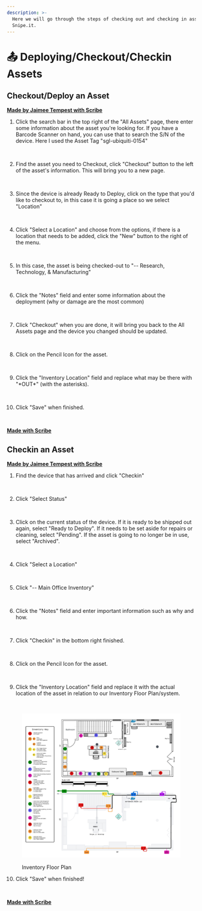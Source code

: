 ```yaml
---
description: >-
  Here we will go through the steps of checking out and checking in assets in
  Snipe.it.
---
```


# 📤 Deploying/Checkout/Checkin Assets

## Checkout/Deploy an Asset

[**Made by Jaimee Tempest with Scribe**](https://scribehow.com/shared/How\_to\_Checkout\_and\_Deploying\_an\_Asset\_\_0GVm-NIiQeOsdKVib6qRwg)

1. Click the search bar in the top right of the "All Assets" page, there enter some information about the asset you're looking for. If you have a Barcode Scanner on hand, you can use that to search the S/N of the device. Here I used the Asset Tag "sgl-ubiquiti-0154"

<div data-full-width="true">

<img src="https://ajeuwbhvhr.cloudimg.io/colony-recorder.s3.amazonaws.com/files/2023-12-13/0b8f2cfd-c169-47d1-9cd8-a73ab9d217c2/user_cropped_screenshot.jpeg?tl_px=1060,0&#x26;br_px=1920,480&#x26;force_format=png&#x26;width=860&#x26;wat_scale=76&#x26;wat=1&#x26;wat_opacity=0.7&#x26;wat_gravity=northwest&#x26;wat_url=https://colony-recorder.s3.us-west-1.amazonaws.com/images/watermarks/FB923C_standard.png&#x26;wat_pad=500,125" alt="">

</div>

2. Find the asset you need to Checkout, click "Checkout" button to the left of the asset's information. This will bring you to a new page.

<div data-full-width="true">

<img src="https://ajeuwbhvhr.cloudimg.io/colony-recorder.s3.amazonaws.com/files/2023-12-13/62f22616-da54-4b9c-a7d3-4d2f09d17028/ascreenshot.jpeg?tl_px=1060,71&#x26;br_px=1920,552&#x26;force_format=png&#x26;width=860&#x26;wat_scale=76&#x26;wat=1&#x26;wat_opacity=0.7&#x26;wat_gravity=northwest&#x26;wat_url=https://colony-recorder.s3.us-west-1.amazonaws.com/images/watermarks/FB923C_standard.png&#x26;wat_pad=607,212" alt="">

</div>

3. Since the device is already Ready to Deploy, click on the type that you'd like to checkout to, in this case it is going a place so we select "Location"

<div data-full-width="true">

<img src="https://ajeuwbhvhr.cloudimg.io/colony-recorder.s3.amazonaws.com/files/2023-12-13/06d24df3-dea5-4674-b21d-4ab1bf6ea227/ascreenshot.jpeg?tl_px=102,87&#x26;br_px=961,568&#x26;force_format=png&#x26;width=860&#x26;wat_scale=76&#x26;wat=1&#x26;wat_opacity=0.7&#x26;wat_gravity=northwest&#x26;wat_url=https://colony-recorder.s3.us-west-1.amazonaws.com/images/watermarks/FB923C_standard.png&#x26;wat_pad=402,212" alt="">

</div>

4. Click "Select a Location" and choose from the options, if there is a location that needs to be added, click the "New" button to the right of the menu.

<div data-full-width="true">

<img src="https://ajeuwbhvhr.cloudimg.io/colony-recorder.s3.amazonaws.com/files/2023-12-13/4823cefd-2afb-4d3b-a773-924df3295919/ascreenshot.jpeg?tl_px=88,131&#x26;br_px=948,612&#x26;force_format=png&#x26;width=860&#x26;wat_scale=76&#x26;wat=1&#x26;wat_opacity=0.7&#x26;wat_gravity=northwest&#x26;wat_url=https://colony-recorder.s3.us-west-1.amazonaws.com/images/watermarks/FB923C_standard.png&#x26;wat_pad=402,212" alt="">

</div>

5. In this case, the asset is being checked-out to "-- Research, Technology, & Manufacturing"

<div data-full-width="true">

<img src="https://ajeuwbhvhr.cloudimg.io/colony-recorder.s3.amazonaws.com/files/2023-12-13/e649a7e7-2754-41b2-89b9-d71446ee9301/ascreenshot.jpeg?tl_px=52,313&#x26;br_px=912,794&#x26;force_format=png&#x26;width=860&#x26;wat_scale=76&#x26;wat=1&#x26;wat_opacity=0.7&#x26;wat_gravity=northwest&#x26;wat_url=https://colony-recorder.s3.us-west-1.amazonaws.com/images/watermarks/FB923C_standard.png&#x26;wat_pad=402,212" alt="">

</div>

6. Click the "Notes" field and enter some information about the deployment (why or damage are the most common)

<div data-full-width="true">

<img src="https://ajeuwbhvhr.cloudimg.io/colony-recorder.s3.amazonaws.com/files/2023-12-13/ed9cbd9d-b4e9-4846-8408-361ce7cb2589/ascreenshot.jpeg?tl_px=28,297&#x26;br_px=887,778&#x26;force_format=png&#x26;width=860&#x26;wat_scale=76&#x26;wat=1&#x26;wat_opacity=0.7&#x26;wat_gravity=northwest&#x26;wat_url=https://colony-recorder.s3.us-west-1.amazonaws.com/images/watermarks/FB923C_standard.png&#x26;wat_pad=402,212" alt="">

</div>

7. Click "Checkout" when you are done, it will bring you back to the All Assets page and the device you changed should be updated.

<div data-full-width="true">

<img src="https://ajeuwbhvhr.cloudimg.io/colony-recorder.s3.amazonaws.com/files/2023-12-13/0891299e-f313-442a-90b9-2c7308bc9b97/ascreenshot.jpeg?tl_px=659,375&#x26;br_px=1519,856&#x26;force_format=png&#x26;width=860&#x26;wat_scale=76&#x26;wat=1&#x26;wat_opacity=0.7&#x26;wat_gravity=northwest&#x26;wat_url=https://colony-recorder.s3.us-west-1.amazonaws.com/images/watermarks/FB923C_standard.png&#x26;wat_pad=402,212" alt="">

</div>

8. Click on the Pencil Icon for the asset.

<div data-full-width="true">

<img src="https://ajeuwbhvhr.cloudimg.io/colony-recorder.s3.amazonaws.com/files/2023-12-13/12219c59-4817-4dba-84fc-275cc6778eee/ascreenshot.jpeg?tl_px=2765,172&#x26;br_px=3840,773&#x26;force_format=png&#x26;wat_scale=95&#x26;wat=1&#x26;wat_opacity=0.7&#x26;wat_gravity=northwest&#x26;wat_url=https://colony-recorder.s3.us-west-1.amazonaws.com/images/watermarks/FB923C_standard.png&#x26;wat_pad=876,265" alt="">

</div>

9. Click the "Inventory Location" field and replace what may be there with "\*OUT\*" (with the asterisks).

<div data-full-width="true">

<img src="https://ajeuwbhvhr.cloudimg.io/colony-recorder.s3.amazonaws.com/files/2023-12-13/8140bfaa-0702-4079-ab92-451e032486ed/ascreenshot.jpeg?tl_px=932,684&#x26;br_px=2007,1285&#x26;force_format=png&#x26;wat_scale=95&#x26;wat=1&#x26;wat_opacity=0.7&#x26;wat_gravity=northwest&#x26;wat_url=https://colony-recorder.s3.us-west-1.amazonaws.com/images/watermarks/FB923C_standard.png&#x26;wat_pad=502,265" alt="">

</div>

10. Click "Save" when finished.

<div data-full-width="true">

<img src="https://ajeuwbhvhr.cloudimg.io/colony-recorder.s3.amazonaws.com/files/2023-12-13/ce76ad36-5ed4-4a52-95b3-3ae17cee55ab/ascreenshot.jpeg?tl_px=2592,1191&#x26;br_px=3667,1792&#x26;force_format=png&#x26;wat_scale=95&#x26;wat=1&#x26;wat_opacity=0.7&#x26;wat_gravity=northwest&#x26;wat_url=https://colony-recorder.s3.us-west-1.amazonaws.com/images/watermarks/FB923C_standard.png&#x26;wat_pad=502,265" alt="">

</div>

[**Made with Scribe**](https://scribehow.com/shared/How\_to\_Checkout\_and\_Deploying\_an\_Asset\_\_0GVm-NIiQeOsdKVib6qRwg)

## Checkin an Asset

[**Made by Jaimee Tempest with Scribe**](https://scribehow.com/shared/Check-in\_hardware\_and\_add\_notes\_\_l5-MmrhHSmqQ8we0tCXUHQ)

1. Find the device that has arrived and click "Checkin"

<div data-full-width="true">

<img src="https://ajeuwbhvhr.cloudimg.io/colony-recorder.s3.amazonaws.com/files/2023-12-13/ab99c2a3-1560-4a68-ab17-8448627a67a1/ascreenshot.jpeg?tl_px=1060,142&#x26;br_px=1920,623&#x26;force_format=png&#x26;width=860&#x26;wat_scale=76&#x26;wat=1&#x26;wat_opacity=0.7&#x26;wat_gravity=northwest&#x26;wat_url=https://colony-recorder.s3.us-west-1.amazonaws.com/images/watermarks/FB923C_standard.png&#x26;wat_pad=705,212" alt="">

</div>

2. Click "Select Status"

<div data-full-width="true">

<img src="https://ajeuwbhvhr.cloudimg.io/colony-recorder.s3.amazonaws.com/files/2023-12-13/4197df07-401e-4f98-8fff-b66de5f4a5ae/ascreenshot.jpeg?tl_px=102,40&#x26;br_px=961,521&#x26;force_format=png&#x26;width=860&#x26;wat_scale=76&#x26;wat=1&#x26;wat_opacity=0.7&#x26;wat_gravity=northwest&#x26;wat_url=https://colony-recorder.s3.us-west-1.amazonaws.com/images/watermarks/FB923C_standard.png&#x26;wat_pad=402,212" alt="">

</div>

3. Click on the current status of the device. If it is ready to be shipped out again, select "Ready to Deploy". If it needs to be set aside for repairs or cleaning, select "Pending". If the asset is going to no longer be in use, select "Archived".

<div data-full-width="true">

<img src="https://ajeuwbhvhr.cloudimg.io/colony-recorder.s3.amazonaws.com/files/2023-12-13/36be9786-7f33-489a-b129-4335083a0700/ascreenshot.jpeg?tl_px=99,260&#x26;br_px=958,741&#x26;force_format=png&#x26;width=860&#x26;wat_scale=76&#x26;wat=1&#x26;wat_opacity=0.7&#x26;wat_gravity=northwest&#x26;wat_url=https://colony-recorder.s3.us-west-1.amazonaws.com/images/watermarks/FB923C_standard.png&#x26;wat_pad=402,212" alt="">

</div>

4. Click "Select a Location"

<div data-full-width="true">

<img src="https://ajeuwbhvhr.cloudimg.io/colony-recorder.s3.amazonaws.com/files/2023-12-13/d99802dd-667d-471b-a37c-2efbeb57ebdf/ascreenshot.jpeg?tl_px=86,94&#x26;br_px=945,575&#x26;force_format=png&#x26;width=860&#x26;wat_scale=76&#x26;wat=1&#x26;wat_opacity=0.7&#x26;wat_gravity=northwest&#x26;wat_url=https://colony-recorder.s3.us-west-1.amazonaws.com/images/watermarks/FB923C_standard.png&#x26;wat_pad=402,212" alt="">

</div>

5. Click "-- Main Office Inventory"

<div data-full-width="true">

<img src="https://ajeuwbhvhr.cloudimg.io/colony-recorder.s3.amazonaws.com/files/2023-12-13/61cbf9a1-38c9-491d-8af0-d295fa8057e8/ascreenshot.jpeg?tl_px=111,309&#x26;br_px=971,790&#x26;force_format=png&#x26;width=860&#x26;wat_scale=76&#x26;wat=1&#x26;wat_opacity=0.7&#x26;wat_gravity=northwest&#x26;wat_url=https://colony-recorder.s3.us-west-1.amazonaws.com/images/watermarks/FB923C_standard.png&#x26;wat_pad=402,212" alt="">

</div>

6. Click the "Notes" field and enter important information such as why and how.

<div data-full-width="true">

<img src="https://ajeuwbhvhr.cloudimg.io/colony-recorder.s3.amazonaws.com/files/2023-12-13/e83d41e7-8a76-4485-84b9-96cd92aa7151/ascreenshot.jpeg?tl_px=586,223&#x26;br_px=1446,704&#x26;force_format=png&#x26;width=860&#x26;wat_scale=76&#x26;wat=1&#x26;wat_opacity=0.7&#x26;wat_gravity=northwest&#x26;wat_url=https://colony-recorder.s3.us-west-1.amazonaws.com/images/watermarks/FB923C_standard.png&#x26;wat_pad=402,212" alt="">

</div>

7. Click "Checkin" in the bottom right finished.

<div align="center" data-full-width="true">

<img src="https://ajeuwbhvhr.cloudimg.io/colony-recorder.s3.amazonaws.com/files/2023-12-13/3c75b00b-b086-4f5f-8864-d57813a70722/ascreenshot.jpeg?tl_px=953,304&#x26;br_px=1813,785&#x26;force_format=png&#x26;width=860&#x26;wat_scale=76&#x26;wat=1&#x26;wat_opacity=0.7&#x26;wat_gravity=northwest&#x26;wat_url=https://colony-recorder.s3.us-west-1.amazonaws.com/images/watermarks/FB923C_standard.png&#x26;wat_pad=402,212" alt="">

</div>

8. Click on the Pencil Icon for the asset.

<div data-full-width="true">

<img src="https://ajeuwbhvhr.cloudimg.io/colony-recorder.s3.amazonaws.com/files/2023-12-13/792ea3b5-3634-40a1-9737-910d6b981497/ascreenshot.jpeg?tl_px=2765,80&#x26;br_px=3840,681&#x26;force_format=png&#x26;wat_scale=95&#x26;wat=1&#x26;wat_opacity=0.7&#x26;wat_gravity=northwest&#x26;wat_url=https://colony-recorder.s3.us-west-1.amazonaws.com/images/watermarks/FB923C_standard.png&#x26;wat_pad=857,265" alt="">

</div>

9. Click the "Inventory Location" field and replace it with the actual location of the asset in relation to our Inventory Floor Plan/system.

<div data-full-width="true">

<img src="https://ajeuwbhvhr.cloudimg.io/colony-recorder.s3.amazonaws.com/files/2023-12-13/5b748edc-319e-4578-a6a8-3f93c168ee62/ascreenshot.jpeg?tl_px=900,617&#x26;br_px=1975,1218&#x26;force_format=png&#x26;wat_scale=95&#x26;wat=1&#x26;wat_opacity=0.7&#x26;wat_gravity=northwest&#x26;wat_url=https://colony-recorder.s3.us-west-1.amazonaws.com/images/watermarks/FB923C_standard.png&#x26;wat_pad=502,265" alt="">

</div>

<div data-full-width="true">

<figure><img src="../.gitbook/assets/Basement Layout (1).jpeg" alt=""><figcaption><p>Inventory Floor Plan</p></figcaption></figure>

</div>

10. Click "Save" when finished!

<div data-full-width="true">

<img src="https://ajeuwbhvhr.cloudimg.io/colony-recorder.s3.amazonaws.com/files/2023-12-13/0188ca4c-7bb9-4ddb-b6c3-91ab89173711/ascreenshot.jpeg?tl_px=2594,1132&#x26;br_px=3669,1733&#x26;force_format=png&#x26;wat_scale=95&#x26;wat=1&#x26;wat_opacity=0.7&#x26;wat_gravity=northwest&#x26;wat_url=https://colony-recorder.s3.us-west-1.amazonaws.com/images/watermarks/FB923C_standard.png&#x26;wat_pad=502,265" alt="">

</div>

[**Made with Scribe**](https://scribehow.com/shared/Check-in\_hardware\_and\_add\_notes\_\_l5-MmrhHSmqQ8we0tCXUHQ)
